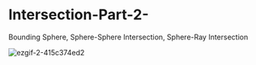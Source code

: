 # Intersection-Part-2-
Bounding Sphere, Sphere-Sphere Intersection, Sphere-Ray Intersection

![ezgif-2-415c374ed2](https://user-images.githubusercontent.com/65425355/169286446-2e40b6ff-556a-43db-ac10-3fa3305dd3c5.gif)
